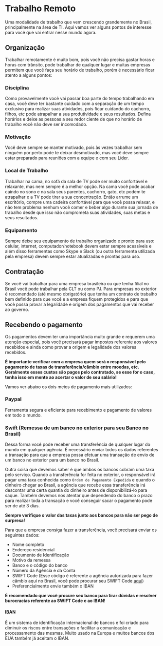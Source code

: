# Trabalho Remoto

Uma modalidade de trabalho que vem crescendo grandemente no Brasil, principalmente na área de TI. Aqui vamos ver alguns pontos de interesse para você que vai entrar nesse mundo agora.

## Organização

Trabalhar remotamente é muito bom, pois você não precisa gastar horas e horas com trânsito, pode trabalhar de qualquer lugar e muitas empresas permitem que você faça seu horário de trabalho, porém é necessário ficar atento a alguns pontos:

### Disciplina

Como provavelmente você vai passar boa parte do tempo trabalhando em casa, você deve ter bastante cuidado com a separação de um tempo exclusivo para realizar suas atividades, pois ficar cuidando do cachorro, filhos, etc pode atrapalhar a sua produtividade e seus resultados. Defina horários e deixe as pessoas a seu redor ciente de que no horário de trabalho você não deve ser incomodado.

### Motivação

Você deve sempre se manter motivado, pois às vezes trabalhar sem ninguém por perto pode te deixar desmotivado, mas você deve sempre estar preparado para reuniões com a equipe e com seu Líder.

### Local de Trabalho

Trabalhar na cama, no sofá da sala de TV pode ser muito confortável e relaxante, mas nem sempre é a melhor opção. Na cama você pode acabar caindo no sono e na sala seus parentes, cachorro, gato, etc podem te atrapalhar e a TV pode tirar a sua concentração. Então arrume um escritório, compre uma cadeira confortável para que você possa relaxar, e não tem problema nenhum você comer e beber algo durante sua jornada de trabalho desde que isso não comprometa suas atividades, suas metas e seus resultados.

### Equipamento

Sempre deixe seu equipamento de trabalho organizado e pronto para uso: celular, internet, computador/notebook devem estar sempre acessíveis e além disso ferramentas como Skype e Slack (ou outra ferramenta utilizada pela empresa) devem sempre estar atualizadas e prontas para uso.

## Contratação

Se você vai trabalhar para uma empresa brasileira ou que tenha filial no Brasil você pode trabalhar pela CLT ou como PJ. Para empresas no exterior é recomendado (até mesmo obrigatório) que tenha um contrato de trabalho bem definido para que você e a empresa fiquem protegidos e para que você possa provar a legalidade e origem dos pagamentos que vai receber ao governo.

## Recebendo o pagamento

Os pagamentos devem ter uma importância muito grande e requerem uma atenção especial, pois você precisará pagar impostos referente aos valores recebidos e ainda como provar a origem e legalidade dos valores recebidos.  

**É importante verificar com a empresa quem será o responsável pelo pagamento de taxas de transferência/câmbio entre moedas, etc. Geralmente esses custos são pagos pelo contratado, se esse for o caso, tenha isso em mente ao acertar o valor de seu salário!**  

Vamos ver abaixo os dois meios de pagamento mais utilizados:

### Paypal

Ferramenta segura e eficiente para recebimento e pagamento de valores em todo o mundo.

### Swift (Remessa de um banco no exterior para seu Banco no Brasil)

Dessa forma você pode receber uma transferência de qualquer lugar do mundo em qualquer agência. É necessário enviar todos os dados referentes a transação para que a empresa possa efetuar uma transação de envio de um banco no exterior para um banco no Brasil.  

Outra coisa que devemos saber é que ambos os bancos cobram uma taxa pelo serviço. Quando a transferência for feita no exterior, o responsável irá pagar uma taxa conhecida como `Ordem de Pagamento Expedida` e quando o dinheiro chegar ao Brasil, a agência que recebe essa transferência irá descontar uma certa quantia do dinheiro antes de disponibilizá-lo para saque. Também devemos nos atentar que dependendo do banco o prazo para realizar toda a transação e você conseguir sacar o pagamento pode ser de até 3 dias.

**Sempre verifique o valor das taxas junto aos bancos para não ser pego de surpresa!**  

Para que a empresa consiga fazer a transferência, você precisará enviar os seguintes dados:  

- Nome completo
- Endereço residencial
- Documento de Identificação
- Motivo da remessa
- Banco e o código do banco
- Número da Agência e da Conta
- SWIFT Code (Esse código é referente a agência autorizada para fazer câmbio aqui no Brasil, você pode procurar seu SWIFT Code [aqui](http://www.theswiftcodes.com/brazil/))
- Preferencialmente envie também o IBAN  

**É recomendado que você procure seu banco para tirar dúvidas e resolver burocracias referente ao SWIFT Code e ao IBAN!**  

#### IBAN

É um sistema de identificação internacional de bancos e foi criado para diminuir os riscos entre transações e facilitar a comunicação e processamento das mesmas. Muito usado na Europa e muitos bancos dos EUA também já aceitam o IBAN.
